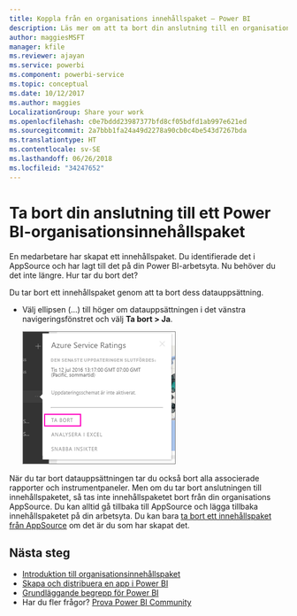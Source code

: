 ```yaml
---
title: Koppla från en organisations innehållspaket – Power BI
description: Läs mer om att ta bort din anslutning till en organisations innehållspaket genom att ta bort dess datauppsättning i Power BI.
author: maggiesMSFT
manager: kfile
ms.reviewer: ajayan
ms.service: powerbi
ms.component: powerbi-service
ms.topic: conceptual
ms.date: 10/12/2017
ms.author: maggies
LocalizationGroup: Share your work
ms.openlocfilehash: c0e7bddd23987377bfd8cf05bdfd1ab997e621ed
ms.sourcegitcommit: 2a7bbb1fa24a49d2278a90cb0c4be543d7267bda
ms.translationtype: HT
ms.contentlocale: sv-SE
ms.lasthandoff: 06/26/2018
ms.locfileid: "34247652"
---
```

# <a name="remove-your-connection-to-a-power-bi-organizational-content-pack"></a>Ta bort din anslutning till ett Power BI-organisationsinnehållspaket
En medarbetare har skapat ett innehållspaket. Du identifierade det i AppSource och har lagt till det på din Power BI-arbetsyta. Nu behöver du det inte längre.  Hur tar du bort det?

Du tar bort ett innehållspaket genom att ta bort dess datauppsättning.  

* Välj ellipsen (...) till höger om datauppsättningen i det vänstra navigeringsfönstret och välj **Ta bort \> Ja**.  
  
  ![Ta bort innehållspaket](media/service-organizational-content-pack-disconnect/power-bi-remove-organizational-content-pack-dataset.png)

När du tar bort datauppsättningen tar du också bort alla associerade rapporter och instrumentpaneler. Men om du tar bort anslutningen till innehållspaketet, så tas inte innehållspaketet bort från din organisations AppSource.  Du kan alltid gå tillbaka till AppSource och lägga tillbaka innehållspaketet på din arbetsyta. Du kan bara [ta bort ett innehållspaket från AppSource](service-organizational-content-pack-manage-update-delete.md) om det är du som har skapat det.

## <a name="next-steps"></a>Nästa steg
* [Introduktion till organisationsinnehållspaket](service-organizational-content-pack-introduction.md) 
* [Skapa och distribuera en app i Power BI](service-create-distribute-apps.md) 
* [Grundläggande begrepp för Power BI](service-basic-concepts.md)  
* Har du fler frågor? [Prova Power BI Community](http://community.powerbi.com/)

